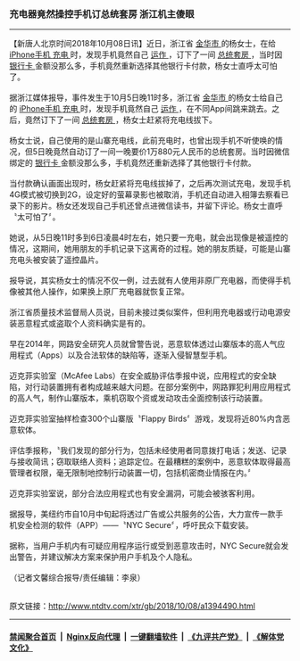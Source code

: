 ### 充电器竟然操控手机订总统套房 浙江机主傻眼
------------------------

<div class="wysiwyg">
 【新唐人北京时间2018年10月08日讯】近日，浙江省
 <a href="http://www.ntdtv.com/xtr/gb/articlelistbytag_金华市.html" target="_blank">
  金华市
 </a>
 的杨女士，在给
 <a href="http://www.ntdtv.com/xtr/gb/articlelistbytag_iPhone手机.html" target="_blank">
  iPhone手机
 </a>
 <a href="http://www.ntdtv.com/xtr/gb/articlelistbytag_充电.html" target="_blank">
  充电
 </a>
 时，发现手机竟然自己
 <a href="http://www.ntdtv.com/xtr/gb/articlelistbytag_运作.html" target="_blank">
  运作
 </a>
 ，订下了一间
 <a href="http://www.ntdtv.com/xtr/gb/articlelistbytag_总统套房.html" target="_blank">
  总统套房
 </a>
 ，当时因
 <a href="http://www.ntdtv.com/xtr/gb/articlelistbytag_银行卡.html" target="_blank">
  银行卡
 </a>
 金额没那么多，手机竟然重新选择其他银行卡付款，杨女士直呼太可怕了。
 <br/>
 <br/>
 据浙江媒体报导，事件发生于10月5日晚11时多，浙江省
 <a href="http://www.ntdtv.com/xtr/gb/articlelistbytag_金华市.html" target="_blank">
  金华市
 </a>
 的杨女士给自己的
 <a href="http://www.ntdtv.com/xtr/gb/articlelistbytag_iPhone手机.html" target="_blank">
  iPhone手机
 </a>
 <a href="http://www.ntdtv.com/xtr/gb/articlelistbytag_充电.html" target="_blank">
  充电
 </a>
 时，发现手机竟然自己
 <a href="http://www.ntdtv.com/xtr/gb/articlelistbytag_运作.html" target="_blank">
  运作
 </a>
 ，在不同App间跳来跳去。之后，竟然订下了一间
 <a href="http://www.ntdtv.com/xtr/gb/articlelistbytag_总统套房.html" target="_blank">
  总统套房
 </a>
 ，杨女士赶紧将充电线拔下。
 <br/>
 <br/>
 杨女士说，自己使用的是山寨充电线，此前充电时，也曾出现手机不听使唤的情况，但5日晚竟然自动订了一间一晚要价1万880元人民币的总统套房。当时因微信绑定的
 <a href="http://www.ntdtv.com/xtr/gb/articlelistbytag_银行卡.html" target="_blank">
  银行卡
 </a>
 金额没那么多，手机竟然还重新选择了其他银行卡付款。
 <br/>
 <br/>
 当付款确认画面出现时，杨女赶紧将充电线拔掉了，之后再次测试充电，发现手机4G模式被切换到2G，设定好的萤幕录影也被取消，手机还自动进入相簿去察看已录下的影片。杨女还发现自己手机还曾点进微信读书，并留下评论。杨女士直呼〝太可怕了〞。
 <br/>
 <br/>
 她说，从5日晚11时多到6日凌晨4时左右，她只要一充电，就会出现像是被遥控的情况，这期间，她用朋友的手机记录下这离奇的过程。她的朋友质疑，可能是山寨充电头被安装了遥控晶片。
 <br/>
 <br/>
 报导说，其实杨女士的情况不仅一例，过去就有人使用非原厂充电器，而使得手机像被其他人操作，如果换上原厂充电器就恢复正常。
 <br/>
 <br/>
 浙江省质量技术监督局人员说，目前未接过类似案件，但利用充电器或行动电源安装恶意程式或盗取个人资料确实是有的。
 <br/>
 <br/>
 早在2014年，网路安全研究人员就曾警告说，恶意软体透过山寨版本的高人气应用程式（Apps）以及合法软体的缺陷等，逐渐入侵智慧型手机。
 <br/>
 <br/>
 迈克菲实验室（McAfee Labs）在安全威胁评估季报中说，应用程式的安全缺陷，对行动装置拥有者构成越来越大问题。在部分案例中，网路罪犯利用应用程式的高人气，制作山寨版本，乘机窃取个资或发动攻击全面控制该行动装置。
 <br/>
 <br/>
 迈克菲实验室抽样检查300个山寨版〝Flappy Birds〞游戏，发现将近80%内含恶意软体。
 <br/>
 <br/>
 评估季报称，〝我们发现的部分行为，包括未经使用者同意拨打电话；发送、记录与接收简讯；窃取联络人资料；追踪定位。在最糟糕的案例中，恶意软体取得最高管理者权限，毫无限制地控制行动装置一切，包括机密商业情报在内。〞
 <br/>
 <br/>
 迈克菲实验室说，部分合法应用程式也有安全漏洞，可能会被骇客利用。
 <br/>
 <br/>
 据报导，美纽约市自10月中旬起将透过广告或公共服务的公告，大力宣传一款手机安全检测的软件（APP）——〝NYC Secure〞，呼吁民众下载安装。
 <br/>
 <br/>
 据称，当用户手机内有可疑应用程序运行或受到恶意攻击时，NYC Secure就会发出警告，并建议解决方案来保护用户手机及个人隐私。
 <br/>
 <br/>
 （记者文馨综合报导/责任编辑：李泉）
</div>

<br/>原文链接：http://www.ntdtv.com/xtr/gb/2018/10/08/a1394490.html


------------------------
#### [禁闻聚合首页](https://github.com/gfw-breaker/banned-news/blob/master/README.md) &nbsp;|&nbsp; [Nginx反向代理](https://github.com/gfw-breaker/open-proxy/blob/master/README.md) &nbsp;|&nbsp; [一键翻墙软件](https://github.com/gfw-breaker/nogfw/blob/master/README.md) &nbsp;|&nbsp; [《九评共产党》](https://github.com/gfw-breaker/9ping.md/blob/master/README.md#九评之一评共产党是什么) &nbsp;|&nbsp; [《解体党文化》](https://github.com/gfw-breaker/jtdwh.md/blob/master/README.md#绪论)